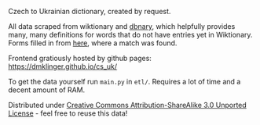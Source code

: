 Czech to Ukrainian dictionary, created by request.

All data scraped from wiktionary and [dbnary](http://kaiko.getalp.org/about-dbnary/), which helpfully provides many, many definitions for words that do not have entries yet in Wiktionary. Forms filled in from [here](https://lcorp.ulif.org.ua/dictua/dictua.aspx), where a match was found.

Frontend gratiously hosted by github pages: https://dmklinger.github.io/cs_uk/

To get the data yourself run `main.py` in `etl/`. Requires a lot of time and a decent amount of RAM.

Distributed under [Creative Commons Attribution-ShareAlike 3.0 Unported License](https://en.wikipedia.org/wiki/Wikipedia:Text_of_Creative_Commons_Attribution-ShareAlike_3.0_Unported_License) - feel free to reuse this data!